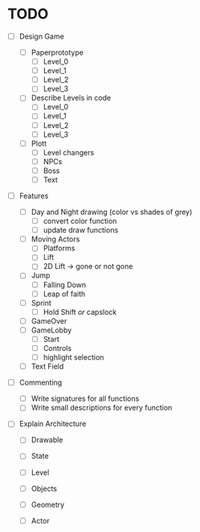 # TODO

* [ ] Design Game

  * [ ] Paperprototype
    * [ ] Level_0
    * [ ] Level_1
    * [ ] Level_2
    * [ ] Level_3
  * [ ] Describe Levels in code
    * [ ] Level_0
    * [ ] Level_1
    * [ ] Level_2
    * [ ] Level_3
  * [ ] Plott
    * [ ] Level changers
    * [ ] NPCs
    * [ ] Boss
    * [ ] Text

* [ ] Features

  * [ ] Day and Night drawing (color vs  shades of grey)
    * [ ] convert color function
    * [ ] update draw functions
  * [ ] Moving Actors
    * [ ] Platforms
    * [ ] Lift
    * [ ] 2D Lift -> gone or not gone
  * [ ] Jump
    * [ ] Falling Down
    * [ ] Leap of faith
  * [ ] Sprint
    * [ ] Hold Shift *or* capslock
  * [ ] GameOver
  * [ ] GameLobby
    * [ ] Start
    * [ ] Controls
    * [ ] highlight selection
  * [ ] Text Field

* [ ] Commenting

  * [ ] Write signatures for all functions
  * [ ] Write small descriptions for every function

* [ ] Explain Architecture

  * [ ] Drawable
  * [ ] State
  * [ ] Level
  * [ ] Objects
  * [ ] Geometry
  * [ ] Actor


